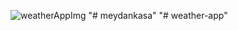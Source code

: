 ![weatherAppImg](https://user-images.githubusercontent.com/44365718/119520298-d7de4b80-bd82-11eb-8eee-8a40d8fdf3a8.png)
"# meydankasa" 
"# weather-app" 

